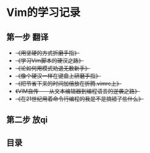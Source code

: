 # Vim的学习记录

## 第一步 翻译 
* ~~《用坚硬的方式折磨手指》~~ 
* ~~《学习Vim脚本的硬汉之路》~~
* ~~《论如何用模式劝退无数新手》~~
* ~~《像个硬汉一样在键盘上研磨手指》~~
* ~~《把节省下来的时间加倍放在折腾.vimrc上》~~
* ~~《VIM自传——从文本编辑器到编程语言的逆袭之路》~~
* ~~《在21世纪用着命令行编程的我是不是搞错了些什么》~~

## 第二步 放qi

## 目录
